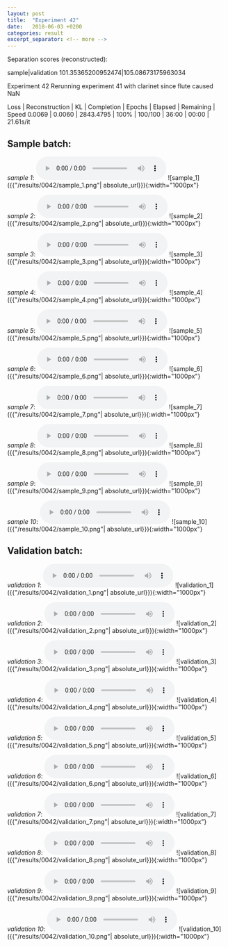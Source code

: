 ```yaml
---
layout: post
title:  "Experiment 42"
date:   2018-06-03 +0200
categories: result
excerpt_separator: <!-- more -->
---
```

Separation scores (reconstructed):

sample|validation
101.35365200952474|105.08673175963034
<!-- more -->
Experiment 42
Rerunning experiment 41 with clarinet since flute caused NaN

Loss | Reconstruction | KL | Completion | Epochs | Elapsed | Remaining | Speed
0.0069 | 0.0060 | 2843.4795 | 100% | 100/100 | 36:00 | 00:00 | 21.61s/it

## **Sample batch**:
_sample 1_:
<audio src="/ResultsOverview/results/0042/sample_1.wav" controls preload></audio>
![sample_1]({{"/results/0042/sample_1.png"| absolute_url}}){:width="1000px"}

_sample 2_:
<audio src="/ResultsOverview/results/0042/sample_2.wav" controls preload></audio>
![sample_2]({{"/results/0042/sample_2.png"| absolute_url}}){:width="1000px"}

_sample 3_:
<audio src="/ResultsOverview/results/0042/sample_3.wav" controls preload></audio>
![sample_3]({{"/results/0042/sample_3.png"| absolute_url}}){:width="1000px"}

_sample 4_:
<audio src="/ResultsOverview/results/0042/sample_4.wav" controls preload></audio>
![sample_4]({{"/results/0042/sample_4.png"| absolute_url}}){:width="1000px"}

_sample 5_:
<audio src="/ResultsOverview/results/0042/sample_5.wav" controls preload></audio>
![sample_5]({{"/results/0042/sample_5.png"| absolute_url}}){:width="1000px"}

_sample 6_:
<audio src="/ResultsOverview/results/0042/sample_6.wav" controls preload></audio>
![sample_6]({{"/results/0042/sample_6.png"| absolute_url}}){:width="1000px"}

_sample 7_:
<audio src="/ResultsOverview/results/0042/sample_7.wav" controls preload></audio>
![sample_7]({{"/results/0042/sample_7.png"| absolute_url}}){:width="1000px"}

_sample 8_:
<audio src="/ResultsOverview/results/0042/sample_8.wav" controls preload></audio>
![sample_8]({{"/results/0042/sample_8.png"| absolute_url}}){:width="1000px"}

_sample 9_:
<audio src="/ResultsOverview/results/0042/sample_9.wav" controls preload></audio>
![sample_9]({{"/results/0042/sample_9.png"| absolute_url}}){:width="1000px"}

_sample 10_:
<audio src="/ResultsOverview/results/0042/sample_10.wav" controls preload></audio>
![sample_10]({{"/results/0042/sample_10.png"| absolute_url}}){:width="1000px"}

## **Validation batch**:
_validation 1_:
<audio src="/ResultsOverview/results/0042/validation_1.wav" controls preload></audio>
![validation_1]({{"/results/0042/validation_1.png"| absolute_url}}){:width="1000px"}

_validation 2_:
<audio src="/ResultsOverview/results/0042/validation_2.wav" controls preload></audio>
![validation_2]({{"/results/0042/validation_2.png"| absolute_url}}){:width="1000px"}

_validation 3_:
<audio src="/ResultsOverview/results/0042/validation_3.wav" controls preload></audio>
![validation_3]({{"/results/0042/validation_3.png"| absolute_url}}){:width="1000px"}

_validation 4_:
<audio src="/ResultsOverview/results/0042/validation_4.wav" controls preload></audio>
![validation_4]({{"/results/0042/validation_4.png"| absolute_url}}){:width="1000px"}

_validation 5_:
<audio src="/ResultsOverview/results/0042/validation_5.wav" controls preload></audio>
![validation_5]({{"/results/0042/validation_5.png"| absolute_url}}){:width="1000px"}

_validation 6_:
<audio src="/ResultsOverview/results/0042/validation_6.wav" controls preload></audio>
![validation_6]({{"/results/0042/validation_6.png"| absolute_url}}){:width="1000px"}

_validation 7_:
<audio src="/ResultsOverview/results/0042/validation_7.wav" controls preload></audio>
![validation_7]({{"/results/0042/validation_7.png"| absolute_url}}){:width="1000px"}

_validation 8_:
<audio src="/ResultsOverview/results/0042/validation_8.wav" controls preload></audio>
![validation_8]({{"/results/0042/validation_8.png"| absolute_url}}){:width="1000px"}

_validation 9_:
<audio src="/ResultsOverview/results/0042/validation_9.wav" controls preload></audio>
![validation_9]({{"/results/0042/validation_9.png"| absolute_url}}){:width="1000px"}

_validation 10_:
<audio src="/ResultsOverview/results/0042/validation_10.wav" controls preload></audio>
![validation_10]({{"/results/0042/validation_10.png"| absolute_url}}){:width="1000px"}
